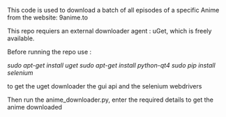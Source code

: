 This code is used to download a batch of all episodes of a specific Anime from the website: 9anime.to

This repo requiers an external downloader agent : uGet, which is freely available.

Before running the repo use :

*sudo apt-get install uget*
*sudo apt-get install python-qt4*
*sudo pip install selenium*

to get the uget downloader
the gui api
and the selenium webdrivers

Then run the anime_downloader.py, enter the required details to get the anime downloaded
 
